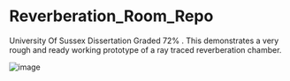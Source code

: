 # Reverberation_Room_Repo
University Of Sussex Dissertation Graded 72% . This demonstrates a very rough and ready working prototype of a ray traced reverberation chamber. 

![image](https://user-images.githubusercontent.com/48734358/163673293-a1b590f3-8a74-4c2d-871d-6c8e8d2b9f09.png)
